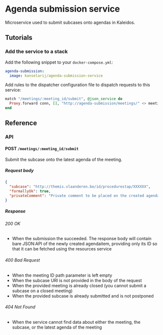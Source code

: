 # Agenda submission service

Microservice used to submit subcases onto agendas in Kaleidos.

## Tutorials

### Add the service to a stack

Add the following snippet to your `docker-compose.yml`:

``` yaml
agenda-submission:
  image: kanselarij/agenda-submission-service
```

Add rules to the dispatcher configuration file to dispatch requests to this service:

``` elixir
match "/meetings/:meeting_id/submit", @json_service do
  Proxy.forward conn, [], "http://agenda-submission/meetings/" <> meeting_id <> "/submit"
end
```

## Reference

### API

#### POST `/meetings/:meeting_id/submit`

Submit the subcase onto the latest agenda of the meeting.

##### Request body

``` json
{
  "subcase": "http://themis.vlaanderen.be/id/procedurestap/XXXXXX",
  "formallyOk": true,
  "privateComment": "Private comment to be placed on the created agendaitem"
}
```

##### Response

###### 200 OK

- When the submission the succeeded. The response body will contain bare JSON:API of the newly created agendaitem, providing only its ID so that it can be fetched using the resources service

###### 400 Bad Request

- When the meeting ID path parameter is left empty
- When the subcase URI is not provided in the body of the request
- When the provided meeting is already closed (you cannot submit a subcase on a closed meeting)
- When the provided subcase is already submitted and is not postponed

###### 404 Not Found

- When the service cannot find data about either the meeting, the subcase, or the latest agenda of the meeting
